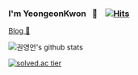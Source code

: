 


### I'm YeongeonKwon &nbsp; 👋  &nbsp;&nbsp;  [![Hits](https://hits.seeyoufarm.com/api/count/incr/badge.svg?url=https%3A%2F%2Fgithub.com%2Fkyu9341&count_bg=%23FFD468&title_bg=%23ABAEA2&icon=known.svg&icon_color=%23FFFCED&title=hits&edge_flat=false)](https://hits.seeyoufarm.com)

[Blog 📙](https://kyu9341.github.io/)

![권영언's github stats](https://github-readme-stats.vercel.app/api?username=kyu9341&show_icons=true&theme=gruvbox)

[![solved.ac tier](http://mazassumnida.wtf/api/generate_badge?boj=kyu9341)](https://solved.ac/kyu9341)






<!--
**kyu9341/kyu9341** is a ✨ _special_ ✨ repository because its `README.md` (this file) appears on your GitHub profile.

Here are some ideas to get you started:

- 🔭 I’m currently working on ...
- 🌱 I’m currently learning ...
- 👯 I’m looking to collaborate on ...
- 🤔 I’m looking for help with ...
- 💬 Ask me about ...
- 📫 How to reach me: ...
- 😄 Pronouns: ...
- ⚡ Fun fact: ...
-->

